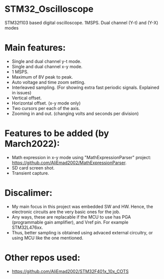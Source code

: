 # STM32_Oscilloscope
STM32f103 based digital oscilloscope. 1MSPS. Dual channel (Y-t) and (Y-X) modes

# Main features:
* Single and dual channel y-t mode.
* Single and dual channel x-y mode.
* 1 MSPS.
* Maximum of 8V peak to peak.
* Auto voltage and time zoom setting.
* Interleaved sampling. (For showing extra fast periodic signals. Explained in issues)
* Vertical offset.
* Horizontal offset. (x-y mode only)
* Two cursors per each of the axis.
* Zooming in and out. (changing volts and seconds per division)

# Features to be added (by March2022):
* Math expression in x-y mode using "MathExpressionParser" project: https://github.com/AliEmad2002/MathExpressionParser.
* SD card screen shot.
* Transient capture.

# Discalimer:
* My main focus in this project was embedded SW and HW. Hence, the electronic circuits are the very basic ones for the job.
* Any ways, these are replacable if the MCU to use has PGA (programmable gain amplifier), and Vref pin. For example STM32L476xx.
* Thus, better sampling is obtained using advaced external circuitry, or using MCU like the one mentioned.

# Other repos used:
* https://github.com/AliEmad2002/STM32F401x_10x_COTS
